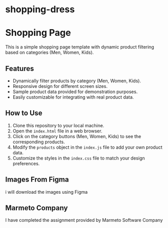 # shopping-dress

# Shopping Page

This is a simple shopping page template with dynamic product filtering based on categories (Men, Women, Kids).

## Features

- Dynamically filter products by category (Men, Women, Kids).
- Responsive design for different screen sizes.
- Sample product data provided for demonstration purposes.
- Easily customizable for integrating with real product data.

## How to Use

1. Clone this repository to your local machine.
2. Open the `index.html` file in a web browser.
3. Click on the category buttons (Men, Women, Kids) to see the corresponding products.
4. Modify the `products` object in the `index.js` file to add your own product data.
5. Customize the styles in the `index.css` file to match your design preferences.

## Images From Figma

i will download the images using Figma 

## Marmeto Company

I have completed the assignment provided by Marmeto Software Company
